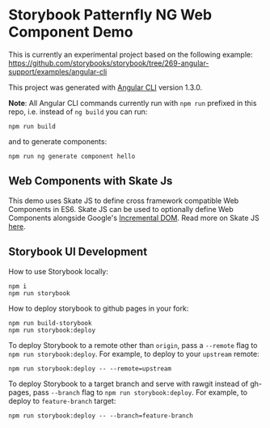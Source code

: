 # Storybook Patternfly NG Web Component Demo

This is currently an experimental project based on the following example:
https://github.com/storybooks/storybook/tree/269-angular-support/examples/angular-cli

This project was generated with [Angular CLI](https://github.com/angular/angular-cli) version 1.3.0.

**Note**: All Angular CLI commands currently run with `npm run` prefixed in this repo, i.e. instead of `ng build` you can run:
```
npm run build
```

and to generate components:
```
npm run ng generate component hello
```

## Web Components with Skate Js
This demo uses Skate JS to define cross framework compatible Web Components in ES6. Skate JS can be used to optionally define Web Components alongside Google's [Incremental DOM](https://github.com/google/incremental-dom). Read more on Skate JS [here](https://skatejs.gitbooks.io/skatejs/content/).

## Storybook UI Development

How to use Storybook locally:
```
npm i
npm run storybook
```

How to deploy storybook to github pages in your fork:
```
npm run build-storybook
npm run storybook:deploy
```

To deploy Storybook to a remote other than `origin`, pass a `--remote` flag to `npm run storybook:deploy`.
For example, to deploy to your `upstream` remote:
```
npm run storybook:deploy -- --remote=upstream
```
To deploy Storybook to a target branch and serve with rawgit instead of gh-pages, pass `--branch` flag
to `npm run storybook:deploy`.
For example, to deploy to `feature-branch` target:
```
npm run storybook:deploy -- --branch=feature-branch
```